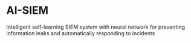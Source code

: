 # AI-SIEM
Intelligent self-learning SIEM system with neural network for preventing information leaks and automatically responding to incidents

